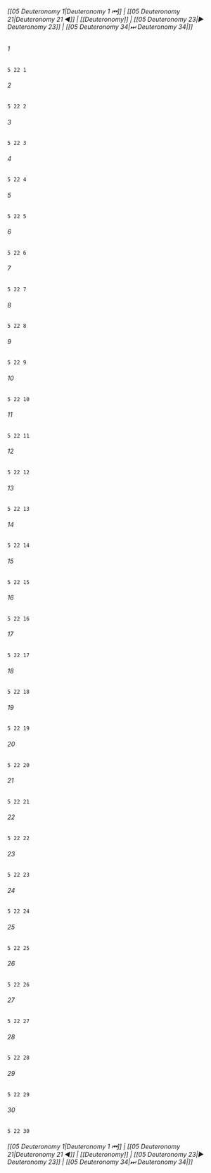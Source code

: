 
###### [[05 Deuteronomy 1|Deuteronomy 1 ⏮]] | [[05 Deuteronomy 21|Deuteronomy 21 ◀]] | [[Deuteronomy]] | [[05 Deuteronomy 23|▶ Deuteronomy 23]] | [[05 Deuteronomy 34|⏭ Deuteronomy 34|]]

###### 1
``` verse
5 22 1 
```
###### 2
``` verse
5 22 2 
```
###### 3
``` verse
5 22 3 
```
###### 4
``` verse
5 22 4 
```
###### 5
``` verse
5 22 5 
```
###### 6
``` verse
5 22 6 
```
###### 7
``` verse
5 22 7 
```
###### 8
``` verse
5 22 8 
```
###### 9
``` verse
5 22 9 
```
###### 10
``` verse
5 22 10 
```
###### 11
``` verse
5 22 11 
```
###### 12
``` verse
5 22 12 
```
###### 13
``` verse
5 22 13 
```
###### 14
``` verse
5 22 14 
```
###### 15
``` verse
5 22 15 
```
###### 16
``` verse
5 22 16 
```
###### 17
``` verse
5 22 17 
```
###### 18
``` verse
5 22 18 
```
###### 19
``` verse
5 22 19 
```
###### 20
``` verse
5 22 20 
```
###### 21
``` verse
5 22 21 
```
###### 22
``` verse
5 22 22 
```
###### 23
``` verse
5 22 23 
```
###### 24
``` verse
5 22 24 
```
###### 25
``` verse
5 22 25 
```
###### 26
``` verse
5 22 26 
```
###### 27
``` verse
5 22 27 
```
###### 28
``` verse
5 22 28 
```
###### 29
``` verse
5 22 29 
```
###### 30
``` verse
5 22 30 
```

###### [[05 Deuteronomy 1|Deuteronomy 1 ⏮]] | [[05 Deuteronomy 21|Deuteronomy 21 ◀]] | [[Deuteronomy]] | [[05 Deuteronomy 23|▶ Deuteronomy 23]] | [[05 Deuteronomy 34|⏭ Deuteronomy 34|]]

